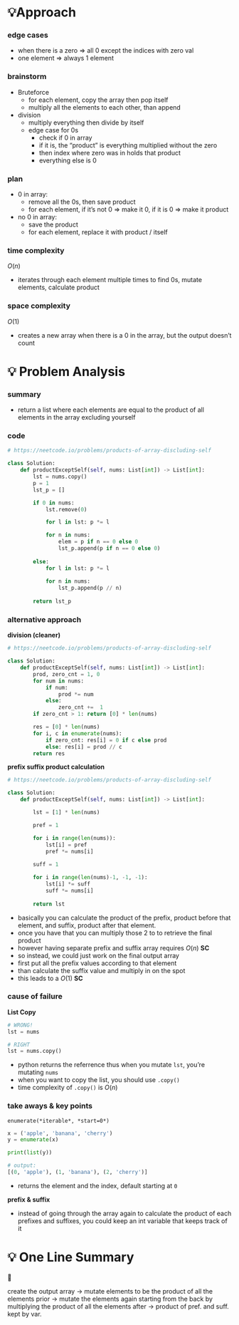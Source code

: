 # 💡Approach

### edge cases

- when there is a zero ⇒ all 0 except the indices with zero val
- one element ⇒ always 1 element

### brainstorm

- Bruteforce
    - for each element, copy the array then pop itself
    - multiply all the elements to each other, than append
- division
    - multiply everything then divide by itself
    - edge case for 0s
        - check if 0 in array
        - if it is, the “product” is everything multiplied without the zero
        - then index where zero was in holds that product
        - everything else is 0

### plan

- 0 in array:
    - remove all the 0s, then save product
    - for each element, if it’s not 0 ⇒ make it 0, if it is 0 ⇒ make it product
- no 0 in array:
    - save the product
    - for each element, replace it with product / itself

### time complexity

$O(n)$

- iterates through each element multiple times to find 0s, mutate elements, calculate product

### space complexity

$O(1)$

- creates a new array when there is a 0 in the array, but the output doesn’t count

# 💡 Problem Analysis

### summary

- return a list where each elements are equal to the product of all elements in the array excluding yourself

### code

```python
# https://neetcode.io/problems/products-of-array-discluding-self

class Solution:
    def productExceptSelf(self, nums: List[int]) -> List[int]:
        lst = nums.copy()
        p = 1
        lst_p = []

        if 0 in nums:
            lst.remove(0)

            for l in lst: p *= l

            for n in nums:
                elem = p if n == 0 else 0
                lst_p.append(p if n == 0 else 0)
        
        else:
            for l in lst: p *= l
            
            for n in nums:
                lst_p.append(p // n)
        
        return lst_p
```

### alternative approach

**division (cleaner)**

```python
# https://neetcode.io/problems/products-of-array-discluding-self

class Solution:
    def productExceptSelf(self, nums: List[int]) -> List[int]:
        prod, zero_cnt = 1, 0
        for num in nums:
            if num:
                prod *= num
            else:
                zero_cnt +=  1
        if zero_cnt > 1: return [0] * len(nums)

        res = [0] * len(nums)
        for i, c in enumerate(nums):
            if zero_cnt: res[i] = 0 if c else prod
            else: res[i] = prod // c
        return res
```

**prefix suffix product calculation**

```python
# https://neetcode.io/problems/products-of-array-discluding-self

class Solution:
    def productExceptSelf(self, nums: List[int]) -> List[int]:

        lst = [1] * len(nums)

        pref = 1

        for i in range(len(nums)):
            lst[i] = pref
            pref *= nums[i]
        
        suff = 1

        for i in range(len(nums)-1, -1, -1):
            lst[i] *= suff
            suff *= nums[i]
        
        return lst

```

- basically you can calculate the product of the prefix, product before that element, and suffix, product after that element.
- once you have that you can multiply those 2 to to retrieve the final product
- however having separate prefix and suffix array requires $O(n)$ **SC**
- so instead, we could just work on the final output array
- first put all the prefix values according to that element
- than calculate the suffix value and multiply in on the spot
- this leads to a $O(1)$ **SC**

### cause of failure

**List Copy**

```python
# WRONG!
lst = nums

# RIGHT
lst = nums.copy()
```

- python returns the referrence thus when you mutate `lst`, you’re mutating `nums`
- when you want to copy the list, you should use `.copy()`
- time complexity of `.copy()` is $O(n)$

### take aways & key points

`enumerate(*iterable*, *start=0*)`

```python
x = ('apple', 'banana', 'cherry')
y = enumerate(x)

print(list(y))

# output:
[(0, 'apple'), (1, 'banana'), (2, 'cherry')]
```

- returns the element and the index, default starting at `0`

**prefix & suffix**

- instead of going through the array again to calculate the product of each prefixes and suffixes, you could keep an int variable that keeps track of it

# 💡 One Line Summary

<aside>
📌

create the output array → mutate elements to be the product of all the elements prior → mutate the elements again starting from the back by multiplying the product of all the elements after → product of pref. and suff. kept by var.

</aside>
